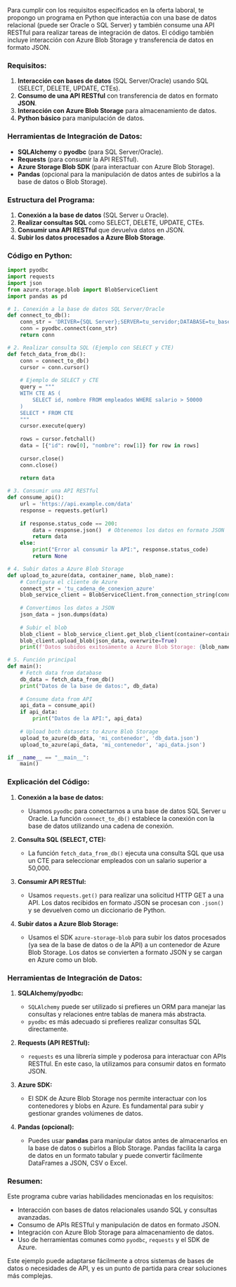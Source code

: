 Para cumplir con los requisitos especificados en la oferta laboral, te propongo un programa en Python que interactúa con una base de datos relacional (puede ser Oracle o SQL Server) y también consume una API RESTful para realizar tareas de integración de datos. El código también incluye interacción con Azure Blob Storage y transferencia de datos en formato JSON.

### Requisitos:
1. **Interacción con bases de datos** (SQL Server/Oracle) usando SQL (SELECT, DELETE, UPDATE, CTEs).
2. **Consumo de una API RESTful** con transferencia de datos en formato **JSON**.
3. **Interacción con Azure Blob Storage** para almacenamiento de datos.
4. **Python básico** para manipulación de datos.

### Herramientas de Integración de Datos:
- **SQLAlchemy** o **pyodbc** (para SQL Server/Oracle).
- **Requests** (para consumir la API RESTful).
- **Azure Storage Blob SDK** (para interactuar con Azure Blob Storage).
- **Pandas** (opcional para la manipulación de datos antes de subirlos a la base de datos o Blob Storage).

### Estructura del Programa:
1. **Conexión a la base de datos** (SQL Server u Oracle).
2. **Realizar consultas SQL** como SELECT, DELETE, UPDATE, CTEs.
3. **Consumir una API RESTful** que devuelva datos en JSON.
4. **Subir los datos procesados a Azure Blob Storage**.

### Código en Python:

```python
import pyodbc
import requests
import json
from azure.storage.blob import BlobServiceClient
import pandas as pd

# 1. Conexión a la base de datos SQL Server/Oracle
def connect_to_db():
    conn_str = 'DRIVER={SQL Server};SERVER=tu_servidor;DATABASE=tu_base_de_datos;UID=usuario;PWD=contraseña'
    conn = pyodbc.connect(conn_str)
    return conn

# 2. Realizar consulta SQL (Ejemplo con SELECT y CTE)
def fetch_data_from_db():
    conn = connect_to_db()
    cursor = conn.cursor()
    
    # Ejemplo de SELECT y CTE
    query = """
    WITH CTE AS (
        SELECT id, nombre FROM empleados WHERE salario > 50000
    )
    SELECT * FROM CTE
    """
    cursor.execute(query)
    
    rows = cursor.fetchall()
    data = [{"id": row[0], "nombre": row[1]} for row in rows]
    
    cursor.close()
    conn.close()
    
    return data

# 3. Consumir una API RESTful
def consume_api():
    url = 'https://api.example.com/data'
    response = requests.get(url)
    
    if response.status_code == 200:
        data = response.json()  # Obtenemos los datos en formato JSON
        return data
    else:
        print("Error al consumir la API:", response.status_code)
        return None

# 4. Subir datos a Azure Blob Storage
def upload_to_azure(data, container_name, blob_name):
    # Configura el cliente de Azure
    connect_str = 'tu_cadena_de_conexion_azure'
    blob_service_client = BlobServiceClient.from_connection_string(connect_str)
    
    # Convertimos los datos a JSON
    json_data = json.dumps(data)
    
    # Subir el blob
    blob_client = blob_service_client.get_blob_client(container=container_name, blob=blob_name)
    blob_client.upload_blob(json_data, overwrite=True)
    print(f'Datos subidos exitosamente a Azure Blob Storage: {blob_name}')

# 5. Función principal
def main():
    # Fetch data from database
    db_data = fetch_data_from_db()
    print("Datos de la base de datos:", db_data)
    
    # Consume data from API
    api_data = consume_api()
    if api_data:
        print("Datos de la API:", api_data)
    
    # Upload both datasets to Azure Blob Storage
    upload_to_azure(db_data, 'mi_contenedor', 'db_data.json')
    upload_to_azure(api_data, 'mi_contenedor', 'api_data.json')

if __name__ == "__main__":
    main()
```

### Explicación del Código:

1. **Conexión a la base de datos:**
   - Usamos `pyodbc` para conectarnos a una base de datos SQL Server u Oracle. La función `connect_to_db()` establece la conexión con la base de datos utilizando una cadena de conexión.
   
2. **Consulta SQL (SELECT, CTE):**
   - La función `fetch_data_from_db()` ejecuta una consulta SQL que usa un CTE para seleccionar empleados con un salario superior a 50,000.
   
3. **Consumir API RESTful:**
   - Usamos `requests.get()` para realizar una solicitud HTTP GET a una API. Los datos recibidos en formato JSON se procesan con `.json()` y se devuelven como un diccionario de Python.
   
4. **Subir datos a Azure Blob Storage:**
   - Usamos el SDK `azure-storage-blob` para subir los datos procesados (ya sea de la base de datos o de la API) a un contenedor de Azure Blob Storage. Los datos se convierten a formato JSON y se cargan en Azure como un blob.

### Herramientas de Integración de Datos:
1. **SQLAlchemy/pyodbc:**
   - `SQLAlchemy` puede ser utilizado si prefieres un ORM para manejar las consultas y relaciones entre tablas de manera más abstracta.
   - `pyodbc` es más adecuado si prefieres realizar consultas SQL directamente.
   
2. **Requests (API RESTful):**
   - `requests` es una librería simple y poderosa para interactuar con APIs RESTful. En este caso, la utilizamos para consumir datos en formato JSON.
   
3. **Azure SDK:**
   - El SDK de Azure Blob Storage nos permite interactuar con los contenedores y blobs en Azure. Es fundamental para subir y gestionar grandes volúmenes de datos.

4. **Pandas (opcional):**
   - Puedes usar **pandas** para manipular datos antes de almacenarlos en la base de datos o subirlos a Blob Storage. Pandas facilita la carga de datos en un formato tabular y puede convertir fácilmente DataFrames a JSON, CSV o Excel.

### Resumen:

Este programa cubre varias habilidades mencionadas en los requisitos:
- Interacción con bases de datos relacionales usando SQL y consultas avanzadas.
- Consumo de APIs RESTful y manipulación de datos en formato JSON.
- Integración con Azure Blob Storage para almacenamiento de datos.
- Uso de herramientas comunes como `pyodbc`, `requests` y el SDK de Azure.

Este ejemplo puede adaptarse fácilmente a otros sistemas de bases de datos o necesidades de API, y es un punto de partida para crear soluciones más complejas.